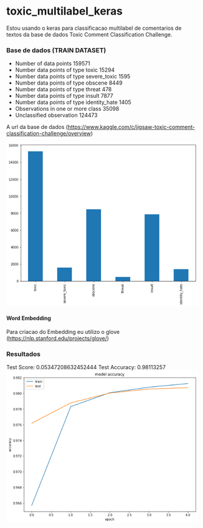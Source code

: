 # toxic_multilabel_keras
 Estou usando o keras para classificacao multilabel de comentarios de textos da base de dados 
 Toxic Comment Classification Challenge.
 
 ### Base de dados (TRAIN DATASET)
* Number of data points 159571
* Number data points of type toxic 15294
* Number data points of type severe_toxic 1595
* Number data points of type obscene 8449
* Number data points of type threat 478
* Number data points of type insult 7877
* Number data points of type identity_hate 1405
* Observations in one or more class 35098
* Unclassified observation 124473

 A url da base de dados (https://www.kaggle.com/c/jigsaw-toxic-comment-classification-challenge/overview)
 
 ![](https://github.com/nielsencastelo/toxic_multilabel_keras/blob/main/bar.png)
 
 #### Word Embedding
 
 Para criacao do Embedding eu utilizo o glove (https://nlp.stanford.edu/projects/glove/)
 
 
 ### Resultados
Test Score: 0.05347208632452444
Test Accuracy: 0.98113257
![](https://github.com/nielsencastelo/toxic_multilabel_keras/blob/main/model_accuracy.png)

 
